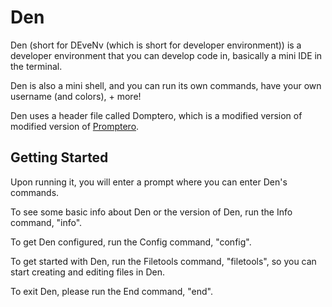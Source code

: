 # Den

Den (short for DEveNv (which is short for developer environment)) is a developer environment that you can develop code in, basically a mini IDE in the terminal.

Den is also a mini shell, and you can run its own commands, have your own username (and colors), + more!

Den uses a header file called Domptero, which is a modified version of modified version of [Promptero](https://github.com/Cactical/Promptero).

## Getting Started

Upon running it, you will enter a prompt where you can enter Den's commands.

To see some basic info about Den or the version of Den, run the Info command, "info".

To get Den configured, run the Config command, "config".

To get started with Den, run the Filetools command, "filetools", so you can start creating and editing files in Den.

To exit Den, please run the End command, "end".
